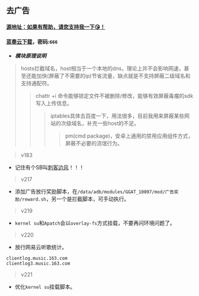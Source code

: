 ## 去广告
#### [源地址：如果有帮助，请您支持我一下😘！](https://lingeringsound.github.io/10007)
#### [蓝奏云下载](https://keytoolazy.lanzn.com/b03j67j0f)，密码:`666`

- ***模块原理说明***
 > hosts拦截域名，host相当于一个本地的dns，理论上并不会影响网速，甚至还能加快(屏蔽了不需要的ip)节省流量，缺点就是不支持屏蔽二级域名和支持通配符。
 >> chattr +i 命令能够锁定文件不被删除/修改，能够有效屏蔽毒瘤的sdk写入上传信息。
 >>> iptables具体去百度一下，用法很多，目前我用来屏蔽某些网站的次级域名，补充一些host的不足。
 >>>> pm(cmd package)，安卓上通用的禁用应用组件方式，屏蔽不必要的流氓行为。

>v183
 - 记住有个SB叫[刺客边风](https://m.bilibili.com/space/21131684)！！！
>v217
 - 添加广告放行奖励脚本，在`/data/adb/modules/GGAT_10007/mod/广告奖励/reward.sh`，另一个是拦截脚本，可手动执行。
>v219
 - `kernel su`和`Apatch`会以`overlay-fs`方式挂载，不要再问环境问题了。
>v220
 - 放行网易云听歌统计。
 ```
 clientlog.music.163.com
 clientlog3.music.163.com
 ```
>v221
 - 优化`kernel su`挂载脚本。
